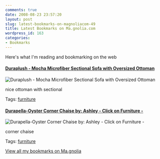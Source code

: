 ```yaml
---
comments: true
date: 2008-08-23 23:57:20
layout: post
slug: latest-bookmarks-on-magnoliacom-49
title: Latest Bookmarks on Ma.gnolia.com
wordpress_id: 163
categories:
- Bookmarks
---
```


Here's what I'm reading and bookmarking on the web

#### [Duraplush - Mocha Microfiber Sectional Sofa with Oversized Ottoman](http://www.zfurniture.com/dumomise2.html?zmam=9434877&zmas=1&zmac=2&zmap=ASH-3550308-17-66)

![Duraplush - Mocha Microfiber Sectional Sofa with Oversized Ottoman](http://ma.gnolia.com/bookmarks/movogelut/thumbnail/160)

nice ottoman with sectional

Tags: [furniture](http://ma.gnolia.com/people/ivanoats/tags/furniture)

#### [Durapella-Oyster Corner Chaise by: Ashley - Click on Furniture -](http://www.clickonfurniture.com/catalog/product_info.php?products_id=2640&language=1)

![Durapella-Oyster Corner Chaise by: Ashley - Click on Furniture -](http://ma.gnolia.com/bookmarks/qohoceg/thumbnail/160)

corner chaise 

Tags: [furniture](http://ma.gnolia.com/people/ivanoats/tags/furniture)

[View all my bookmarks on Ma.gnolia](http://ma.gnolia.com/people/ivanoats/bookmarks)
